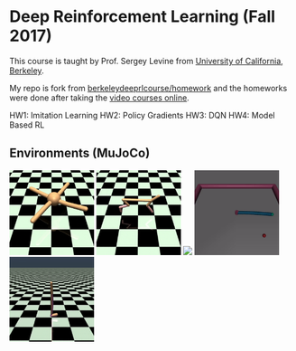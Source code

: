 Deep Reinforcement Learning (Fall 2017)
======================================

This course is taught by Prof. Sergey Levine from [University of California, Berkeley](http://berkeley.edu/). 

My repo is fork from [berkeleydeeprlcourse/homework](https://github.com/berkeleydeeprlcourse/homework) and the homeworks were done after taking the [video courses online](http://rll.berkeley.edu/deeprlcourse/).

HW1: Imitation Learning
HW2: Policy Gradients
HW3: DQN
HW4: Model Based RL

## Environments (MuJoCo)
<img src="vid/Ant.gif" height="150"> <img src="vid/HalfCheetah.gif" height="150">
<img src="vid/Humanoid.gif" height="150">
<img src="vid/Reacher0.gif" height="150">
<img src="vid/Walker.gif" height="150">
